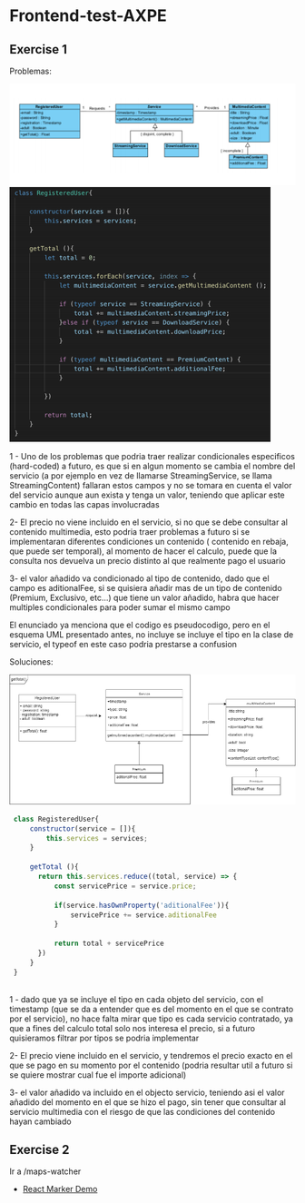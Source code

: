 # Frontend-test-AXPE

## Exercise 1

Problemas:

![Alt text](./doc/images/uml-original.png "mapa original")
![Alt text](./doc/images/original-code.png "codigo original")

1 - Uno de los problemas que podria traer realizar condicionales especificos (hard-coded) a futuro, es que si en algun momento se cambia el nombre del servicio (a por ejemplo en vez de llamarse StreamingService, se llama StreamingContent) fallaran estos campos y no se tomara en cuenta el valor del servicio aunque aun exista y tenga un valor, teniendo que aplicar este cambio en todas las capas involucradas

2- El precio no viene incluido en el servicio, si no que se debe consultar al contenido multimedia, esto podria traer problemas a futuro si se implementaran diferentes condiciones un contenido ( contenido en rebaja, que puede ser temporal), al momento de hacer el calculo, puede que la consulta nos devuelva un precio distinto al que realmente pago el usuario

3- el valor añadido va condicionado al tipo de contenido, dado que el campo es aditionalFee, si se quisiera añadir mas de un tipo de contenido (Premium, Exclusivo, etc...) que tiene un valor añadido, habra que hacer multiples condicionales para poder sumar el mismo campo

El enunciado ya menciona que el codigo es pseudocodigo, pero en el esquema UML presentado antes, no incluye se incluye el tipo en la clase de servicio, el typeof en este caso podria prestarse a confusion

Soluciones:

![Alt text](./doc/images/uml-modified.png "mapa maodificado")

 ```js
  class RegisteredUser{
      constructor(service = []){
          this.services = services;
      }

      getTotal (){
        return this.services.reduce((total, service) => {
            const servicePrice = service.price;
            
            if(service.hasOwnProperty('aditionalFee')){
                servicePrice += service.aditionalFee
            }

            return total + servicePrice
        })
      }
  }
    
```

1 - dado que ya se incluye el tipo en cada objeto del servicio, con el timestamp (que se da a entender que es del momento en el que se contrato por el servicio), no hace falta mirar que tipo es cada servicio contratado, ya que a fines del calculo total solo nos interesa el precio, si a futuro quisieramos filtrar por tipos se podria implementar

2- El precio viene incluido en el servicio, y tendremos el precio exacto en el que se pago en su momento por el contenido (podria resultar util a futuro si se quiere mostrar cual fue el importe adicional)

3- el valor añadido va incluido en el objecto servicio, teniendo asi el valor añadido del momento en el que se hizo el pago, sin tener que consultar al servicio multimedia con el riesgo de que las condiciones del contenido hayan cambiado

## Exercise 2
Ir a /maps-watcher
* [React Marker Demo](maps-watcher/README.md)
